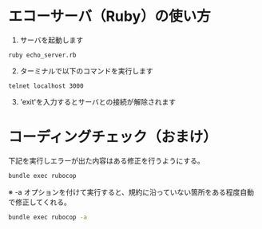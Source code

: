# エコーサーバ（Ruby）の使い方

1. サーバを起動します
```
ruby echo_server.rb
```
2.  ターミナルで以下のコマンドを実行します
```
telnet localhost 3000
```
3. 'exit'を入力するとサーバとの接続が解除されます

# コーディングチェック（おまけ）

下記を実行しエラーが出た内容はある修正を行うようにする。

```bash
bundle exec rubocop
```

※ -a オプションを付けて実行すると、規約に沿っていない箇所をある程度自動で修正してくれる。

```bash
bundle exec rubocop -a
```
